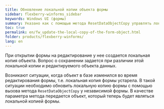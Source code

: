 ```yaml
---
title: Обновление локальной копии объекта формы
sidebar: flexberry-winforms_sidebar
keywords: Windows UI (формы)
summary: Указано как с помощью метода ResetDataObjectCopy управлять локальной для формы копией объекта
toc: true
permalink: en/fw_update-the-local-copy-of-the-form-object.html
folder: products/flexberry-winforms/
lang: en
---
```


При открытии формы на редактирование у нее создается локальная копия объекта. Вопрос о сохранении задается при различии этой локальной копии и редактируемого объекта данных.

Возникают ситуации, когда объект в базе изменился во время редактирования формы, т.е. локальная копия формы устарела. В такой ситуации необходимо обновить локальную копию формы с помощью вызова метода `ResetDataObjectCopy` у независимой формы. В качестве параметра метода передается объект, который теперь будет являться локальной копией формы. 

